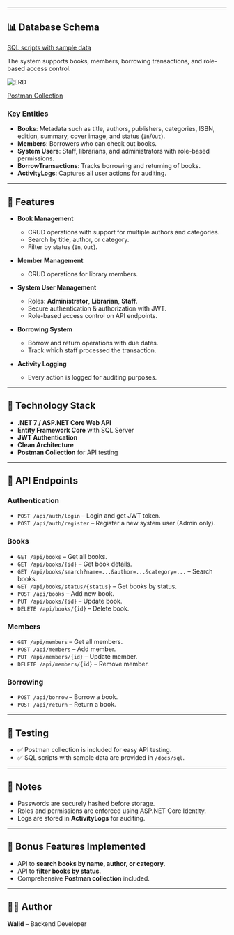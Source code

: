 
---

## 📊 Database Schema
[ SQL scripts with sample data](https://drive.google.com/file/d/1iEC71giaXNYqydtlyw0v7DLuo53urxSW/view?usp=drive_link)

The system supports books, members, borrowing transactions, and role-based access control.

![ERD](https://i.suar.me/npOlM/l)


[ Postman Collection](https://drive.google.com/file/d/1iEC71giaXNYqydtlyw0v7DLuo53urxSW/view?usp=drive_link)

### Key Entities
- **Books**: Metadata such as title, authors, publishers, categories, ISBN, edition, summary, cover image, and status (`In`/`Out`).
- **Members**: Borrowers who can check out books.
- **System Users**: Staff, librarians, and administrators with role-based permissions.
- **BorrowTransactions**: Tracks borrowing and returning of books.
- **ActivityLogs**: Captures all user actions for auditing.

---

## 🔑 Features

- **Book Management**
  - CRUD operations with support for multiple authors and categories.
  - Search by title, author, or category.
  - Filter by status (`In`, `Out`).

- **Member Management**
  - CRUD operations for library members.

- **System User Management**
  - Roles: **Administrator**, **Librarian**, **Staff**.
  - Secure authentication & authorization with JWT.
  - Role-based access control on API endpoints.

- **Borrowing System**
  - Borrow and return operations with due dates.
  - Track which staff processed the transaction.

- **Activity Logging**
  - Every action is logged for auditing purposes.

---

## 🚀 Technology Stack

- **.NET 7 / ASP.NET Core Web API**
- **Entity Framework Core** with SQL Server
- **JWT Authentication**
- **Clean Architecture**
- **Postman Collection** for API testing

---

## 📡 API Endpoints

### Authentication
- `POST /api/auth/login` – Login and get JWT token.
- `POST /api/auth/register` – Register a new system user (Admin only).

### Books
- `GET /api/books` – Get all books.
- `GET /api/books/{id}` – Get book details.
- `GET /api/books/search?name=...&author=...&category=...` – Search books.
- `GET /api/books/status/{status}` – Get books by status.
- `POST /api/books` – Add new book.
- `PUT /api/books/{id}` – Update book.
- `DELETE /api/books/{id}` – Delete book.

### Members
- `GET /api/members` – Get all members.
- `POST /api/members` – Add member.
- `PUT /api/members/{id}` – Update member.
- `DELETE /api/members/{id}` – Remove member.

### Borrowing
- `POST /api/borrow` – Borrow a book.
- `POST /api/return` – Return a book.

---

## 🧪 Testing

- ✅ Postman collection is included for easy API testing.
- ✅ SQL scripts with sample data are provided in `/docs/sql`.

---

## 📌 Notes

- Passwords are securely hashed before storage.
- Roles and permissions are enforced using ASP.NET Core Identity.
- Logs are stored in **ActivityLogs** for auditing.

---

## 🎯 Bonus Features Implemented
- API to **search books by name, author, or category**.
- API to **filter books by status**.
- Comprehensive **Postman collection** included.

---

## 👨‍💻 Author

**Walid** – Backend Developer  
